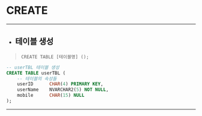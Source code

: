 # CREATE

***

* ## 테이블 생성

> `CREATE TABLE [테이블명] ();`

```sql
-- userTBL 테이블 생성
CREATE TABLE userTBL (
    -- 테이블의 속성들
    userID		CHAR(4) PRIMARY KEY,
    userName	NVARCHAR2(5) NOT NULL,
    mobile		CHAR(15) NULL
);
```
***


